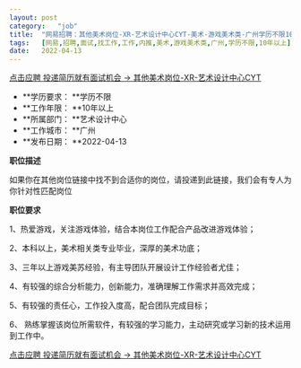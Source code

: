 ```yaml
---
layout:	post
category:	"job"
title:	"网易招聘：其他美术岗位-XR-艺术设计中心CYT-美术-游戏美术类-广州学历不限10年以上"
tags:	[网易,招聘,面试,找工作,工作,内推,美术,游戏美术类,广州,学历不限,10年以上]
date:	2022-04-13
---
```


[点击应聘 投递简历就有面试机会 ->  其他美术岗位-XR-艺术设计中心CYT](http://mobile.bole.netease.com/bole/boleDetail?id=36633&employeeId=346f03c3cda5f04c&key=all)



- **学历要求： **学历不限
- **工作年限： **10年以上
- **所属部门： **艺术设计中心
- **工作城市： **广州
- **发布日期： **2022-04-13



**职位描述**

如果你在其他岗位链接中找不到合适你的岗位，请投递到此链接，我们会有专人为你针对性匹配岗位



**职位要求**

1、热爱游戏，关注游戏体验，结合本岗位工作配合产品改进游戏体验；

2、本科以上，美术相关类专业毕业，深厚的美术功底；

3、三年以上游戏美苏经验，有主导团队开展设计工作经验者尤佳；

4、有较强的综合分析能力，创新能力，准确理解工作需求并高效完成；

5、有较强的责任心，工作投入度高，配合团队完成目标；

6、 熟练掌握该岗位所需软件，有较强的学习能力，主动研究或学习新的技术运用到工作中。



[点击应聘 投递简历就有面试机会 ->  其他美术岗位-XR-艺术设计中心CYT](http://mobile.bole.netease.com/bole/boleDetail?id=36633&employeeId=346f03c3cda5f04c&key=all)